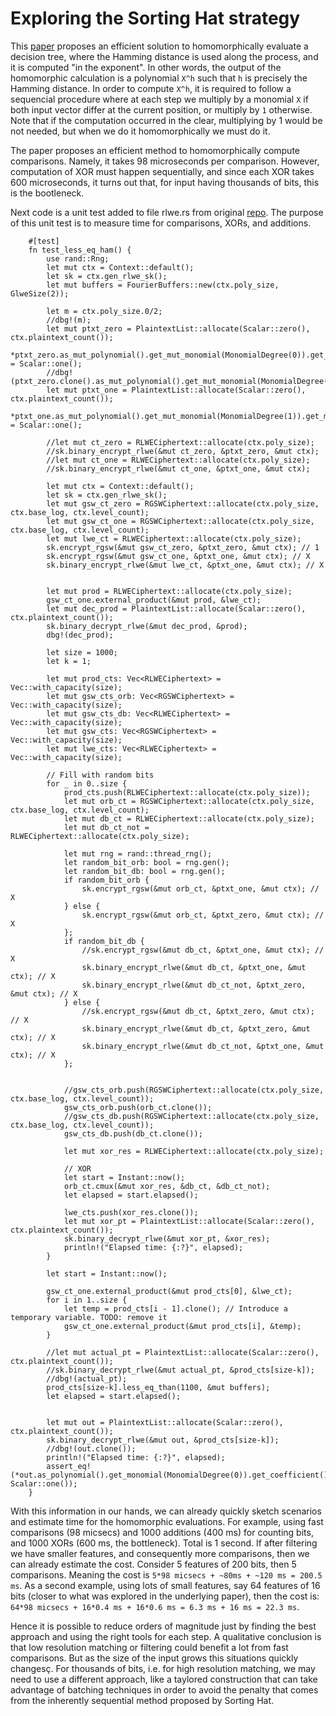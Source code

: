 # Exploring the Sorting Hat strategy

This [paper](https://eprint.iacr.org/2022/757.pdf) proposes an efficient solution to homomorphically evaluate a decision tree, where the Hamming distance is used along the process, and it is computed "in the exponent". In other words, the output of the homomorphic calculation is a polynomial `X^h` such that `h` is precisely the Hamming distance. In order to compute `X^h`, it is required to follow a sequencial procedure where at each step we multiply by a monomial `X` if both input vector differ at the current position, or multiply by `1` otherwise. Note that if the computation occurred in the clear, multiplying by 1 would be not needed, but when we do it homomorphically we must do it.

The paper proposes an efficient method to homomorphically compute comparisons. Namely, it takes
98 microseconds per comparison. However, computation of XOR must happen sequentially, and since each XOR takes 600 microseconds, it turns out that, for input having thousands of bits, this is the bootleneck.

Next code is a unit test added to file rlwe.rs from original [repo](https://github.com/KULeuven-COSIC/SortingHat). The purpose of this unit test is to measure time for comparisons, XORs, and additions.

```
    #[test]
    fn test_less_eq_ham() {
        use rand::Rng;
        let mut ctx = Context::default();
        let sk = ctx.gen_rlwe_sk();
        let mut buffers = FourierBuffers::new(ctx.poly_size, GlweSize(2));

        let m = ctx.poly_size.0/2;
        //dbg!(m);
        let mut ptxt_zero = PlaintextList::allocate(Scalar::zero(), ctx.plaintext_count());
        *ptxt_zero.as_mut_polynomial().get_mut_monomial(MonomialDegree(0)).get_mut_coefficient() = Scalar::one();
        //dbg!(ptxt_zero.clone().as_mut_polynomial().get_mut_monomial(MonomialDegree(0)).get_mut_coefficient());
        let mut ptxt_one = PlaintextList::allocate(Scalar::zero(), ctx.plaintext_count());
        *ptxt_one.as_mut_polynomial().get_mut_monomial(MonomialDegree(1)).get_mut_coefficient() = Scalar::one();

        //let mut ct_zero = RLWECiphertext::allocate(ctx.poly_size);
        //sk.binary_encrypt_rlwe(&mut ct_zero, &ptxt_zero, &mut ctx);
        //let mut ct_one = RLWECiphertext::allocate(ctx.poly_size);
        //sk.binary_encrypt_rlwe(&mut ct_one, &ptxt_one, &mut ctx);

        let mut ctx = Context::default();
        let sk = ctx.gen_rlwe_sk();
        let mut gsw_ct_zero = RGSWCiphertext::allocate(ctx.poly_size, ctx.base_log, ctx.level_count);
        let mut gsw_ct_one = RGSWCiphertext::allocate(ctx.poly_size, ctx.base_log, ctx.level_count);
        let mut lwe_ct = RLWECiphertext::allocate(ctx.poly_size);
        sk.encrypt_rgsw(&mut gsw_ct_zero, &ptxt_zero, &mut ctx); // 1
        sk.encrypt_rgsw(&mut gsw_ct_one, &ptxt_one, &mut ctx); // X
        sk.binary_encrypt_rlwe(&mut lwe_ct, &ptxt_one, &mut ctx); // X


        let mut prod = RLWECiphertext::allocate(ctx.poly_size);
        gsw_ct_one.external_product(&mut prod, &lwe_ct);
        let mut dec_prod = PlaintextList::allocate(Scalar::zero(), ctx.plaintext_count());
        sk.binary_decrypt_rlwe(&mut dec_prod, &prod);
        dbg!(dec_prod);

        let size = 1000;
        let k = 1;

        let mut prod_cts: Vec<RLWECiphertext> = Vec::with_capacity(size);
        let mut gsw_cts_orb: Vec<RGSWCiphertext> = Vec::with_capacity(size);
        let mut gsw_cts_db: Vec<RLWECiphertext> = Vec::with_capacity(size);
        let mut gsw_cts: Vec<RGSWCiphertext> = Vec::with_capacity(size);
        let mut lwe_cts: Vec<RLWECiphertext> = Vec::with_capacity(size);

        // Fill with random bits
        for _ in 0..size {
            prod_cts.push(RLWECiphertext::allocate(ctx.poly_size));
            let mut orb_ct = RGSWCiphertext::allocate(ctx.poly_size, ctx.base_log, ctx.level_count);
            let mut db_ct = RLWECiphertext::allocate(ctx.poly_size);
            let mut db_ct_not = RLWECiphertext::allocate(ctx.poly_size);

            let mut rng = rand::thread_rng();
            let random_bit_orb: bool = rng.gen();
            let random_bit_db: bool = rng.gen();
            if random_bit_orb {
                sk.encrypt_rgsw(&mut orb_ct, &ptxt_one, &mut ctx); // X
            } else {
                sk.encrypt_rgsw(&mut orb_ct, &ptxt_zero, &mut ctx); // X
            };
            if random_bit_db {
                //sk.encrypt_rgsw(&mut db_ct, &ptxt_one, &mut ctx); // X
                sk.binary_encrypt_rlwe(&mut db_ct, &ptxt_one, &mut ctx); // X
                sk.binary_encrypt_rlwe(&mut db_ct_not, &ptxt_zero, &mut ctx); // X
            } else {
                //sk.encrypt_rgsw(&mut db_ct, &ptxt_zero, &mut ctx); // X
                sk.binary_encrypt_rlwe(&mut db_ct, &ptxt_zero, &mut ctx); // X
                sk.binary_encrypt_rlwe(&mut db_ct_not, &ptxt_one, &mut ctx); // X
            };


            //gsw_cts_orb.push(RGSWCiphertext::allocate(ctx.poly_size, ctx.base_log, ctx.level_count));
            gsw_cts_orb.push(orb_ct.clone());
            //gsw_cts_db.push(RGSWCiphertext::allocate(ctx.poly_size, ctx.base_log, ctx.level_count));
            gsw_cts_db.push(db_ct.clone());

            let mut xor_res = RLWECiphertext::allocate(ctx.poly_size);

            // XOR
            let start = Instant::now();
            orb_ct.cmux(&mut xor_res, &db_ct, &db_ct_not);
            let elapsed = start.elapsed();

            lwe_cts.push(xor_res.clone());
            let mut xor_pt = PlaintextList::allocate(Scalar::zero(), ctx.plaintext_count());
            sk.binary_decrypt_rlwe(&mut xor_pt, &xor_res);
            println!("Elapsed time: {:?}", elapsed);
        }

        let start = Instant::now();

        gsw_ct_one.external_product(&mut prod_cts[0], &lwe_ct);
        for i in 1..size {
            let temp = prod_cts[i - 1].clone(); // Introduce a temporary variable. TODO: remove it
            gsw_ct_one.external_product(&mut prod_cts[i], &temp);
        }

        //let mut actual_pt = PlaintextList::allocate(Scalar::zero(), ctx.plaintext_count());
        //sk.binary_decrypt_rlwe(&mut actual_pt, &prod_cts[size-k]);
        //dbg!(actual_pt);
        prod_cts[size-k].less_eq_than(1100, &mut buffers);
        let elapsed = start.elapsed();


        let mut out = PlaintextList::allocate(Scalar::zero(), ctx.plaintext_count());
        sk.binary_decrypt_rlwe(&mut out, &prod_cts[size-k]);
        //dbg!(out.clone());
        println!("Elapsed time: {:?}", elapsed);
        assert_eq!(*out.as_polynomial().get_monomial(MonomialDegree(0)).get_coefficient(), Scalar::one());
    }
```

With this information in our hands, we can already quickly sketch scenarios and estimate time for the homomorphic evaluations. For example, using fast comparisons (98 micsecs) and 1000 additions (400 ms) for counting bits, and 1000 XORs (600 ms, the bottleneck). Total is 1 second.
 If after filtering we have smaller features, and consequently more comparisons, then we can already estimate the cost. Consider 5 features of 200 bits, then 5 comparisons. Meaning the cost is `5*98 micsecs + ~80ms + ~120 ms = 200.5 ms`. As a second example, using lots of small features, say 64 features of 16 bits (closer to what was explored in the underlying paper), then the cost is: `64*98 micsecs + 16*0.4 ms + 16*0.6 ms = 6.3 ms + 16 ms = 22.3 ms`.
 
 Hence it is possible to reduce orders of magnitude just by finding the best approach and using the right tools for each step. A qualitative conclusion is that low resolution matching or filtering could benefit a lot from fast comparisons. But as the size of the input grows this situations quickly changesç. For thousands of bits, i.e. for high resolution matching, we may need to use a different approach, like a taylored construction that can take advantage of batching techniques in order to avoid the penalty that comes from the inherently sequential method proposed by Sorting Hat.
